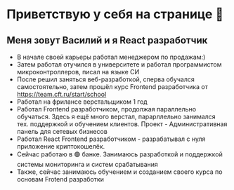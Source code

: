 # Приветствую у себя на странице 👋

## Меня зовут Василий и я React разработчик

- В начале своей карьеры работал менеджером по продажам:)
- Затем работал отучился в университете и работал программистом микроконтроллеров, писал на языке СИ
- После решил заняться веб-разработкой, сперва обучался самостоятельно, затем прошёл курс Frontend разработчика от https://team.cft.ru/start/school
- Работал на фрилансе верстальщиком 1 год
- Работал Frontend разработчиком, продолжая параллельно обучаться. Здесь я ещё много верстал, парарллельно занимался тех. поддержкой и обучением клиентов. Проект - Административная панель для сетевых бизнесов
- Работал React Frontend разработчиком - разрабатывал с нуля приложение криптокошелёк.
- Сейчас работаю в 🟢 банке. Занимаюсь разработкой и поддержкой системы мониторинга и систем срабатывания
- Также, сейчас занимаюсь обучением и созданием своего курса по основам Frotend разработки

  
